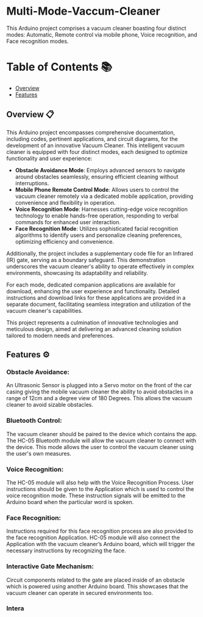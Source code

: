 # Multi-Mode-Vaccum-Cleaner
This Arduino project comprises a vacuum cleaner boasting four distinct modes: Automatic, Remote control via mobile phone, Voice recognition, and Face recognition modes.

# Table of Contents 📚
- [Overview](https://github.com/NisalWick2002/Multi-Mode-Vaccum-Cleaner?tab=readme-ov-file#overview-)
- [Features](https://github.com/NisalWick2002/Multi-Mode-Vaccum-Cleaner?tab=readme-ov-file#features-%EF%B8%8F)

## Overview 📋

This Arduino project encompasses comprehensive documentation, including codes, pertinent applications, and circuit diagrams, for the development of an innovative Vacuum Cleaner. This intelligent vacuum cleaner is equipped with four distinct modes, each designed to optimize functionality and user experience:

- **Obstacle Avoidance Mode**: Employs advanced sensors to navigate around obstacles seamlessly, ensuring efficient cleaning without interruptions.
- **Mobile Phone Remote Control Mode**: Allows users to control the vacuum cleaner remotely via a dedicated mobile application, providing convenience and flexibility in operation.
- **Voice Recognition Mode**: Harnesses cutting-edge voice recognition technology to enable hands-free operation, responding to verbal commands for enhanced user interaction.
- **Face Recognition Mode**: Utilizes sophisticated facial recognition algorithms to identify users and personalize cleaning preferences, optimizing efficiency and convenience.

Additionally, the project includes a supplementary code file for an Infrared (IR) gate, serving as a boundary safeguard. This demonstration underscores the vacuum cleaner's ability to operate effectively in complex environments, showcasing its adaptability and reliability.

For each mode, dedicated companion applications are available for download, enhancing the user experience and functionality. Detailed instructions and download links for these applications are provided in a separate document, facilitating seamless integration and utilization of the vacuum cleaner's capabilities.

This project represents a culmination of innovative technologies and meticulous design, aimed at delivering an advanced cleaning solution tailored to modern needs and preferences.

## Features ⚙️

### Obstacle Avoidance:
An Ultrasonic Sensor is plugged into a Servo motor on the front of the car casing giving the mobile vacuum cleaner the ability to avoid obstacles in a range of 12cm and a degree view of 180 Degrees. This allows the vacuum cleaner to avoid sizable obstacles.

### Bluetooth Control:
The vacuum cleaner should be paired to the device which contains the app. The HC-05 Bluetooth module will allow the vacuum cleaner to connect with the device. This mode allows the user to control the vacuum cleaner using the user's own measures.

### Voice Recognition:
The HC-05 module will also help with the Voice Recognition Process. User instructions should be given to the Application which is used to control the voice recognition mode. These instruction signals will be emitted to the Arduino board when the particular word is spoken.

### Face Recognition:
Instructions required for this face recognition process are also provided to the face recognition Application. HC-05 module will also connect the Application with the vacuum cleaner’s Arduino board, which will trigger the necessary instructions by recognizing the face.

### Interactive Gate Mechanism:
Circuit components related to the gate are placed inside of an obstacle which is powered using another Arduino board. This showcases that the vacuum cleaner can operate in secured environments too.










### Intera
